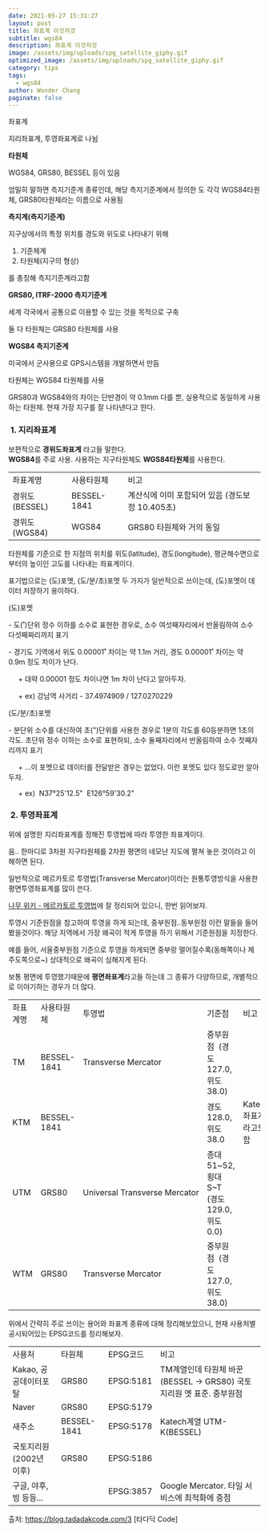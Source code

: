 ```yaml
---
date: 2021-05-27 15:31:27
layout: post
title: 좌표계 이것저것
subtitle: wgs84
description: 좌표계 이것저것
image: /assets/img/uploads/spg_satellite_giphy.gif
optimized_image: /assets/img/uploads/spg_satellite_giphy.gif
category: tips
tags:
  - wgs84
author: Wonder Chang
paginate: false
---
```

좌표계

지리좌표계, 투영좌표계로 나뉨

**타원체** 

WGS84, GRS80, BESSEL 등이 있음

엄밀히 말하면 측지기준계 종류인데, 해당 측지기준계에서 정의한 도 각각 WGS84타원체, GRS80타원체라는 이름으로 사용됨

**측지계(측지기준계)**

지구상에서의 특정 위치를 경도와 위도로 나타내기 위해

1. 기준체계
2. 타원체(지구의 형상)

를 총칭해 측지기준계라고함

**GRS80, ITRF-2000 측지기준계**

세계 각국에서 공통으로 이용할 수 있는 것을 목적으로 구축

둘 다 타원체는 GRS80 타원체를 사용

**WGS84 측지기준계**

미국에서 군사용으로 GPS시스템을 개발하면서 만듬

타원체는 WGS84 타원체를 사용

GRS80과 WGS84와의 차이는 단반경이 약 0.1mm 다를 뿐, 실용적으로 동일하게 사용하는 타원체. 현재 가장 지구를 잘 나타낸다고 한다.









###  **1. 지리좌표계**          

보편적으로 **경위도좌표계** 라고들 말한다.\
**WGS84**를 주로 사용. 사용하는 지구타원체도 **WGS84타원체**를 사용한다.

|             |             |                                |
| ----------- | ----------- | ------------------------------ |
| 좌표계명        | 사용타원체       | 비고                             |
| 경위도(BESSEL) | BESSEL-1841 | 계산식에 이미 포함되어 있음 (경도보정 10.405초) |
| 경위도(WGS84)  | WGS84       | GRS80 타원체와 거의 동일               |

타원체를 기준으로 한 지점의 위치를 위도(latitude), 경도(longitude), 평균해수면으로부터의 높이인 고도를 나타내는 좌표계이다.

표기법으로는 (도)포멧, (도/분/초)포멧 두 가지가 일반적으로 쓰이는데, (도)포멧이 데이터 저장하기 용이하다.

(도)포멧

\- 도(˚)단위 정수 이하를 소수로 표현한 경우로, 소수 여섯째자리에서 반올림하여 소수 다섯째짜리까지 표기

\- 경기도 기역에서 위도 0.00001˚ 차이는 약 1.1m 거리, 경도 0.00001˚ 차이는 약 0.9m 정도 차이가 난다.

     + 대략 0.00001 정도 차이나면 1m 차이 난다고 알아두자.

     + ex) 강남역 사거리 - 37.4974909 / 127.0270229

(도/분/초)포멧

\- 분단위 소수를 대신하여 초(")단위를 사용한 경우로 1분의 각도를 60등분하면 1초의 각도. 초단위 정수 이하는 소수로 표현하되, 소수 둘째자리에서 반올림하여 소수 첫째자리까지 표기

     + ...이 포멧으로 데이터를 전달받은 경우는 없었다. 이런 포멧도 있다 정도로만 알아두자.

     + ex)  N37°25'12.5"  E126°59'30.2"









###  **2. 투영좌표계**

위에 설명한 지리좌표계를 정해진 투영법에 따라 투영한 좌표계이다.

음.. 한마디로 3차원 지구타원체를 2차원 평면의 네모난 지도에 펼쳐 놓은 것이라고 이해하면 된다.

일반적으로 메르카토르 투영법(Transverse Mercator)이라는 원통투영방식을 사용한 평면투영좌표계를 많이 쓴다.

[나무 위키 - 메르카토르 투영법](https://namu.wiki/w/%EB%A9%94%EB%A5%B4%EC%B9%B4%ED%86%A0%EB%A5%B4%20%EB%8F%84%EB%B2%95)에 잘 정리되어 있으니, 한번 읽어보자.

투영시 기준원점을 참고하여 투영을 하게 되는데, 중부원점..동부원점 이런 말들을 들어봤을것이다. 해당 지역에서 가장 왜곡이 적게 투영을 하기 위해서 기준원점을 지정한다.

예를 들어, 서울중부원점 기준으로 투영을 하게되면 중부랑 멀어질수록(동해쪽이나 제주도쪽으로~) 상대적으로 왜곡이 심해지게 된다.

보통 평면에 투영했기때문에 **평면좌표계**라고들 하는데 그 종류가 다양하므로, 개별적으로 이야기하는 경우가 더 많다.

|      |             |                               |                                        |                 |
| ---- | ----------- | ----------------------------- | -------------------------------------- | --------------- |
| 좌표계명 | 사용타원체       | 투영법                           | 기준점                                    | 비고              |
| TM   | BESSEL-1841 | Transverse Mercator           | 중부원점  (경도 127.0, 위도 38.0)              |                 |
| KTM  | BESSEL-1841 |                               | 경도 128.0, 위도 38.0                      | Katech 좌표계라고도 함 |
| UTM  | GRS80       | Universal Transverse Mercator | 종대 51\~52, 횡대 S\~T  (경도 129.0, 위도 0.0) |                 |
| WTM  | GRS80       | Transverse Mercator           | 중부원점  (경도 127.0, 위도 38.0)              |                 |

위에서 간략히 주로 쓰이는 용어와 좌표계 종류에 대해 정리해보았으니, 현재 사용처별 공시되어있는 EPSG코드를 정리해보자.

|                 |             |           |                                                |
| --------------- | ----------- | --------- | ---------------------------------------------- |
| 사용처             | 타원체         | EPSG코드    | 비고                                             |
| Kakao, 공공데이터포탈  | GRS80       | EPSG:5181 | TM계열인데 타원체 바꾼(BESSEL → GRS80) 국토지리원 옛 표준. 중부원점 |
| Naver           | GRS80       | EPSG:5179 |                                                |
| 새주소             | BESSEL-1841 | EPSG:5178 | Katech계열 UTM-K(BESSEL)                         |
| 국토지리원(2002년 이후) | GRS80       | EPSG:5186 |                                                |
| 구글, 야후, 빙 등등... |             | EPSG:3857 | Google Mercator. 타일 서비스에 최적화에 중점               |





출처: <https://blog.tadadakcode.com/3> \[타다닥 Code]